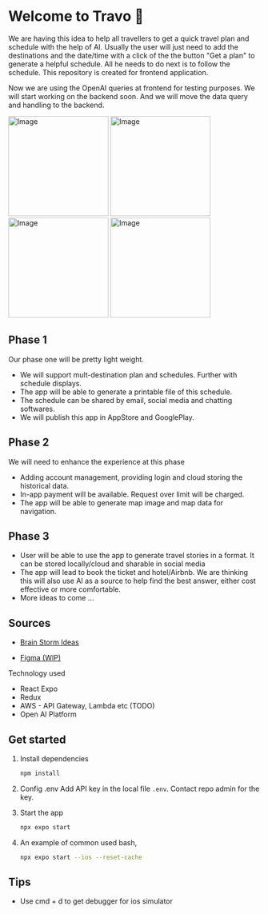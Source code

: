 # Welcome to Travo 👋

We are having this idea to help all travellers to get a quick travel plan and schedule with the help of AI. Usually the user will just need to add the destinations and the date/time with a click of the the button "Get a plan" to generate a helpful schedule. All he needs to do next is to follow the schedule. This repository is created for frontend application.

Now we are using the OpenAI queries at frontend for testing purposes. We will start working on the backend soon. And we will move the data query and handling to the backend.

<img width="200" alt="Image" src="https://github.com/user-attachments/assets/aad65a62-09a4-439e-91bb-68d875c8fa4c" />

<img width="200" alt="Image" src="https://github.com/user-attachments/assets/707da8fd-a14c-42c6-80c9-78492cebc647" />

<img width="200" alt="Image" src="https://github.com/user-attachments/assets/44cdc6c9-5139-49bf-8da3-0c52ede34a2c" />

<img width="200" alt="Image" src="https://github.com/user-attachments/assets/715d4959-97fd-4cd5-b833-53988a22e076" />

## Phase 1

Our phase one will be pretty light weight.

- We will support mult-destination plan and schedules. Further with schedule displays.
- The app will be able to generate a printable file of this schedule.
- The schedule can be shared by email, social media and chatting softwares.
- We will publish this app in AppStore and GooglePlay.

## Phase 2

We will need to enhance the experience at this phase

- Adding account management, providing login and cloud storing the historical data.
- In-app payment will be available. Request over limit will be charged.
- The app will be able to generate map image and map data for navigation.

## Phase 3

- User will be able to use the app to generate travel stories in a format. It can be stored locally/cloud and sharable in social media
- The app will lead to book the ticket and hotel/Airbnb. We are thinking this will also use AI as a source to help find the best answer, either cost effective or more comfortable.
- More ideas to come ...

## Sources

- [Brain Storm Ideas](https://docs.google.com/document/d/1OV6w7Dhq61LKx0biiWaHDUOld5UnrSauH9Nr7A07dI4/edit?usp=sharing)

- [Figma (WIP)](https://www.figma.com/design/l7BE3dacM1LMse60pLiNUo/Untitled?node-id=1-2158&t=acgKrS3YLB34nR0G-0)

Technology used

- React Expo
- Redux
- AWS - API Gateway, Lambda etc (TODO)
- Open AI Platform

## Get started

1. Install dependencies

   ```bash
   npm install
   ```

2. Config .env
   Add API key in the local file `.env`. Contact repo admin for the key.

3. Start the app

   ```bash
   npx expo start
   ```

4. An example of common used bash,

   ```bash
   npx expo start --ios --reset-cache
   ```

## Tips

- Use cmd + d to get debugger for ios simulator
